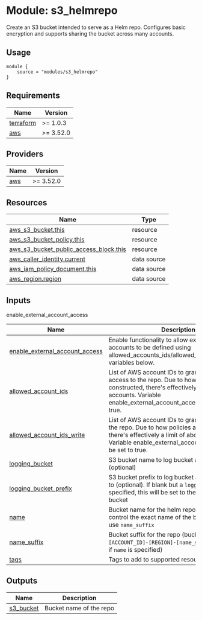 # Module: s3_helmrepo

Create an S3 bucket intended to serve as a Helm repo. Configures basic encryption and supports sharing the bucket across many accounts.

## Usage
```
module {
    source = "modules/s3_helmrepo"
}
```
## Requirements

| Name | Version |
|------|---------|
| <a name="requirement_terraform"></a> [terraform](#requirement\_terraform) | >= 1.0.3 |
| <a name="requirement_aws"></a> [aws](#requirement\_aws) | >= 3.52.0 |

## Providers

| Name | Version |
|------|---------|
| <a name="provider_aws"></a> [aws](#provider\_aws) | >= 3.52.0 |

## Resources

| Name | Type |
|------|------|
| [aws_s3_bucket.this](https://registry.terraform.io/providers/hashicorp/aws/latest/docs/resources/s3_bucket) | resource |
| [aws_s3_bucket_policy.this](https://registry.terraform.io/providers/hashicorp/aws/latest/docs/resources/s3_bucket_policy) | resource |
| [aws_s3_bucket_public_access_block.this](https://registry.terraform.io/providers/hashicorp/aws/latest/docs/resources/s3_bucket_public_access_block) | resource |
| [aws_caller_identity.current](https://registry.terraform.io/providers/hashicorp/aws/latest/docs/data-sources/caller_identity) | data source |
| [aws_iam_policy_document.this](https://registry.terraform.io/providers/hashicorp/aws/latest/docs/data-sources/iam_policy_document) | data source |
| [aws_region.region](https://registry.terraform.io/providers/hashicorp/aws/latest/docs/data-sources/region) | data source |

## Inputs
enable_external_account_access

| Name | Description | Type | Default | Required |
|------|-------------|------|---------|:--------:|
| <a name="input_enable_external_account_access"></a> [enable\_external\_account\_access](#input\enable\_external\_account\_access) | Enable functionality to allow external AWS accounts to be defined using allowed_accounts_ids/allowed_account_ids_write variables below. | `bool` | `false` | no |
| <a name="input_allowed_account_ids"></a> [allowed\_account\_ids](#input\_allowed\_account\_ids) | List of AWS account IDs to grant read-only access to the repo. Due to how policies are constructed, there's effectively a limit of about 9 accounts. Variable enable_external_account_access must be set to true. | `list(string)` | `[]` | no |
| <a name="input_allowed_account_ids_write"></a> [allowed\_account\_ids\_write](#input\_allowed\_account\_ids\_write) | List of AWS account IDs to grant write access to the repo. Due to how policies are constructed, there's effectively a limit of about 9 accounts. Variable enable_external_account_access must be set to true. | `list(string)` | `[]` | no |
| <a name="input_logging_bucket"></a> [logging\_bucket](#input\_logging\_bucket) | S3 bucket name to log bucket access requests to (optional) | `string` | `null` | no |
| <a name="input_logging_bucket_prefix"></a> [logging\_bucket\_prefix](#input\_logging\_bucket\_prefix) | S3 bucket prefix to log bucket access requests to (optional). If blank but a `logging_bucket` is specified, this will be set to the name of the bucket | `string` | `null` | no |
| <a name="input_name"></a> [name](#input\_name) | Bucket name for the helm repo. Specify to control the exact name of the bucket, otherwise use `name_suffix` | `string` | `null` | no |
| <a name="input_name_suffix"></a> [name\_suffix](#input\_name\_suffix) | Bucket suffix for the repo (bucket will be named `[ACCOUNT_ID]-[REGION]-[name_suffix]`, not used if `name` is specified) | `string` | `"helmrepo"` | no |
| <a name="input_tags"></a> [tags](#input\_tags) | Tags to add to supported resources | `map(string)` | `{}` | no |

## Outputs

| Name | Description |
|------|-------------|
| <a name="output_s3_bucket"></a> [s3\_bucket](#output\_s3\_bucket) | Bucket name of the repo |
